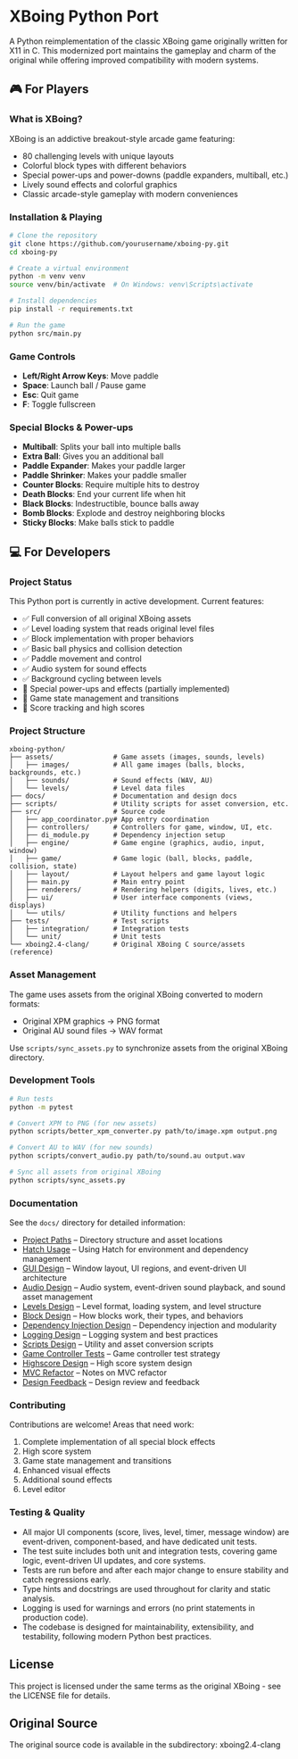 # XBoing Python Port

A Python reimplementation of the classic XBoing game originally written for X11 in C. This modernized port maintains the gameplay and charm of the original while offering improved compatibility with modern systems.

## 🎮 For Players

### What is XBoing?

XBoing is an addictive breakout-style arcade game featuring:
- 80 challenging levels with unique layouts
- Colorful block types with different behaviors
- Special power-ups and power-downs (paddle expanders, multiball, etc.)
- Lively sound effects and colorful graphics
- Classic arcade-style gameplay with modern conveniences

### Installation & Playing

```bash
# Clone the repository
git clone https://github.com/yourusername/xboing-py.git
cd xboing-py

# Create a virtual environment
python -m venv venv
source venv/bin/activate  # On Windows: venv\Scripts\activate

# Install dependencies
pip install -r requirements.txt

# Run the game
python src/main.py
```

### Game Controls

- **Left/Right Arrow Keys**: Move paddle
- **Space**: Launch ball / Pause game
- **Esc**: Quit game
- **F**: Toggle fullscreen

### Special Blocks & Power-ups

- **Multiball**: Splits your ball into multiple balls
- **Extra Ball**: Gives you an additional ball
- **Paddle Expander**: Makes your paddle larger
- **Paddle Shrinker**: Makes your paddle smaller
- **Counter Blocks**: Require multiple hits to destroy
- **Death Blocks**: End your current life when hit
- **Black Blocks**: Indestructible, bounce balls away
- **Bomb Blocks**: Explode and destroy neighboring blocks
- **Sticky Blocks**: Make balls stick to paddle

## 💻 For Developers

### Project Status

This Python port is currently in active development. Current features:
- ✅ Full conversion of all original XBoing assets
- ✅ Level loading system that reads original level files
- ✅ Block implementation with proper behaviors
- ✅ Basic ball physics and collision detection
- ✅ Paddle movement and control
- ✅ Audio system for sound effects
- ✅ Background cycling between levels
- 🚧 Special power-ups and effects (partially implemented)
- 🚧 Game state management and transitions
- 🚧 Score tracking and high scores

### Project Structure

```
xboing-python/
├── assets/               # Game assets (images, sounds, levels)
│   ├── images/           # All game images (balls, blocks, backgrounds, etc.)
│   ├── sounds/           # Sound effects (WAV, AU)
│   └── levels/           # Level data files
├── docs/                 # Documentation and design docs
├── scripts/              # Utility scripts for asset conversion, etc.
├── src/                  # Source code
│   ├── app_coordinator.py# App entry coordination
│   ├── controllers/      # Controllers for game, window, UI, etc.
│   ├── di_module.py      # Dependency injection setup
│   ├── engine/           # Game engine (graphics, audio, input, window)
│   ├── game/             # Game logic (ball, blocks, paddle, collision, state)
│   ├── layout/           # Layout helpers and game layout logic
│   ├── main.py           # Main entry point
│   ├── renderers/        # Rendering helpers (digits, lives, etc.)
│   ├── ui/               # User interface components (views, displays)
│   └── utils/            # Utility functions and helpers
├── tests/                # Test scripts
│   ├── integration/      # Integration tests
│   └── unit/             # Unit tests
└── xboing2.4-clang/      # Original XBoing C source/assets (reference)
```

### Asset Management

The game uses assets from the original XBoing converted to modern formats:
- Original XPM graphics → PNG format
- Original AU sound files → WAV format

Use `scripts/sync_assets.py` to synchronize assets from the original XBoing directory.

### Development Tools

```bash
# Run tests
python -m pytest

# Convert XPM to PNG (for new assets)
python scripts/better_xpm_converter.py path/to/image.xpm output.png

# Convert AU to WAV (for new sounds)
python scripts/convert_audio.py path/to/sound.au output.wav

# Sync all assets from original XBoing
python scripts/sync_assets.py
```

### Documentation

See the `docs/` directory for detailed information:
- [Project Paths](docs/PROJECT-PATHS.md) – Directory structure and asset locations
- [Hatch Usage](docs/HATCH_USAGE.md) – Using Hatch for environment and dependency management
- [GUI Design](docs/GUI-DESIGN.md) – Window layout, UI regions, and event-driven UI architecture
- [Audio Design](docs/AUDIO-DESIGN.md) – Audio system, event-driven sound playback, and sound asset management
- [Levels Design](docs/LEVELS-DESIGN.md) – Level format, loading system, and level structure
- [Block Design](docs/BLOCKS-DESIGN.md) – How blocks work, their types, and behaviors
- [Dependency Injection Design](docs/DI-DESIGN.md) – Dependency injection and modularity
- [Logging Design](docs/LOGGING-DESIGN.md) – Logging system and best practices
- [Scripts Design](docs/SCRIPTS-DESIGN.md) – Utility and asset conversion scripts
- [Game Controller Tests](docs/GAME-CONTROLLER-TESTS.md) – Game controller test strategy
- [Highscore Design](docs/HIGHSCORE-DESIGN.md) – High score system design
- [MVC Refactor](docs/MVC-REFACTOR.md) – Notes on MVC refactor
- [Design Feedback](docs/DESIGN-FEEDBACK.md) – Design review and feedback

### Contributing

Contributions are welcome! Areas that need work:
1. Complete implementation of all special block effects
2. High score system
3. Game state management and transitions
4. Enhanced visual effects
5. Additional sound effects
6. Level editor

### Testing & Quality

- All major UI components (score, lives, level, timer, message window) are event-driven, component-based, and have dedicated unit tests.
- The test suite includes both unit and integration tests, covering game logic, event-driven UI updates, and core systems.
- Tests are run before and after each major change to ensure stability and catch regressions early.
- Type hints and docstrings are used throughout for clarity and static analysis.
- Logging is used for warnings and errors (no print statements in production code).
- The codebase is designed for maintainability, extensibility, and testability, following modern Python best practices.

## License

This project is licensed under the same terms as the original XBoing - see the LICENSE file for details.

## Original Source

The original source code is available in the subdirectory: xboing2.4-clang

